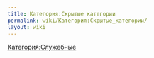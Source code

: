 ```yaml
---
title: Категория:Скрытые категории
permalink: wiki/Категория:Скрытые_категории/
layout: wiki
---
```


[Категория:Служебные](Категория:Служебные "wikilink")

